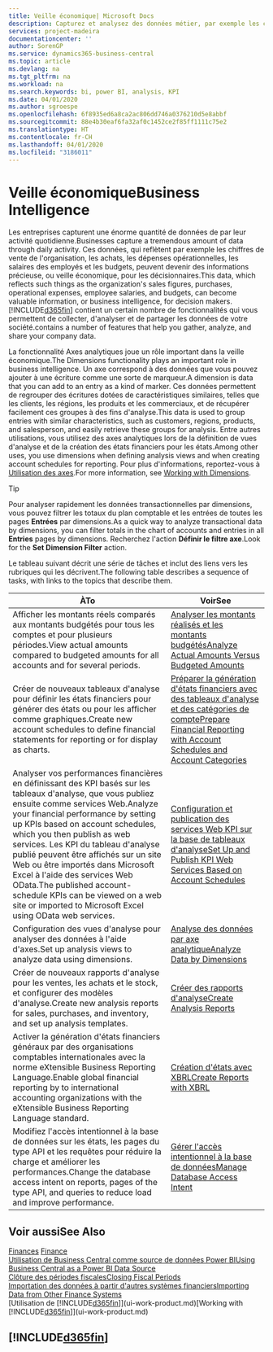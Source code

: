 ```yaml
---
title: Veille économique| Microsoft Docs
description: Capturez et analysez des données métier, par exemple les chiffres de vente de l'organisation, les achats, les dépenses opérationnelles, les salaires des employés et les budgets, peuvent être des informations précieuses, pour la veille économique ou pour les décisionnaires.
services: project-madeira
documentationcenter: ''
author: SorenGP
ms.service: dynamics365-business-central
ms.topic: article
ms.devlang: na
ms.tgt_pltfrm: na
ms.workload: na
ms.search.keywords: bi, power BI, analysis, KPI
ms.date: 04/01/2020
ms.author: sgroespe
ms.openlocfilehash: 6f8935ed6a8ca2ac806dd746a0376210d5e8abbf
ms.sourcegitcommit: 88e4b30eaf6fa32af0c1452ce2f85ff1111c75e2
ms.translationtype: HT
ms.contentlocale: fr-CH
ms.lasthandoff: 04/01/2020
ms.locfileid: "3186011"
---
```

# <a name="business-intelligence"></a><span data-ttu-id="dcd8a-103">Veille économique</span><span class="sxs-lookup"><span data-stu-id="dcd8a-103">Business Intelligence</span></span>
<span data-ttu-id="dcd8a-104">Les entreprises capturent une énorme quantité de données de par leur activité quotidienne.</span><span class="sxs-lookup"><span data-stu-id="dcd8a-104">Businesses capture a tremendous amount of data through daily activity.</span></span> <span data-ttu-id="dcd8a-105">Ces données, qui reflètent par exemple les chiffres de vente de l'organisation, les achats, les dépenses opérationnelles, les salaires des employés et les budgets, peuvent devenir des informations précieuse, ou veille économique, pour les décisionnaires.</span><span class="sxs-lookup"><span data-stu-id="dcd8a-105">This data, which reflects such things as the organization's sales figures, purchases, operational expenses, employee salaries, and budgets, can become valuable information, or business intelligence, for decision makers.</span></span> [!INCLUDE[d365fin](includes/d365fin_md.md)] <span data-ttu-id="dcd8a-106">contient un certain nombre de fonctionnalités qui vous permettent de collecter, d'analyser et de partager les données de votre société.</span><span class="sxs-lookup"><span data-stu-id="dcd8a-106">contains a number of features that help you gather, analyze, and share your company data.</span></span>

<span data-ttu-id="dcd8a-107">La fonctionnalité Axes analytiques joue un rôle important dans la veille économique.</span><span class="sxs-lookup"><span data-stu-id="dcd8a-107">The Dimensions functionality plays an important role in business intelligence.</span></span> <span data-ttu-id="dcd8a-108">Un axe correspond à des données que vous pouvez ajouter à une écriture comme une sorte de marqueur.</span><span class="sxs-lookup"><span data-stu-id="dcd8a-108">A dimension is data that you can add to an entry as a kind of marker.</span></span> <span data-ttu-id="dcd8a-109">Ces données permettent de regrouper des écritures dotées de caractéristiques similaires, telles que les clients, les régions, les produits et les commerciaux, et de récupérer facilement ces groupes à des fins d'analyse.</span><span class="sxs-lookup"><span data-stu-id="dcd8a-109">This data is used to group entries with similar characteristics, such as customers, regions, products, and salesperson, and easily retrieve these groups for analysis.</span></span> <span data-ttu-id="dcd8a-110">Entre autres utilisations, vous utilisez des axes analytiques lors de la définition de vues d'analyse et de la création des états financiers pour les états.</span><span class="sxs-lookup"><span data-stu-id="dcd8a-110">Among other uses, you use dimensions  when defining analysis views and when creating account schedules for reporting.</span></span> <span data-ttu-id="dcd8a-111">Pour plus d'informations, reportez-vous à [Utilisation des axes](finance-dimensions.md).</span><span class="sxs-lookup"><span data-stu-id="dcd8a-111">For more information, see [Working with Dimensions](finance-dimensions.md).</span></span>

> [!TIP]
> <span data-ttu-id="dcd8a-112">Pour analyser rapidement les données transactionnelles par dimensions, vous pouvez filtrer les totaux du plan comptable et les entrées de toutes les pages **Entrées** par dimensions.</span><span class="sxs-lookup"><span data-stu-id="dcd8a-112">As a quick way to analyze transactional data by dimensions, you can filter totals in the chart of accounts and entries in all **Entries** pages by dimensions.</span></span> <span data-ttu-id="dcd8a-113">Recherchez l'action **Définir le filtre axe**.</span><span class="sxs-lookup"><span data-stu-id="dcd8a-113">Look for the **Set Dimension Filter** action.</span></span>  

<span data-ttu-id="dcd8a-114">Le tableau suivant décrit une série de tâches et inclut des liens vers les rubriques qui les décrivent.</span><span class="sxs-lookup"><span data-stu-id="dcd8a-114">The following table describes a sequence of tasks, with links to the topics that describe them.</span></span>  

| <span data-ttu-id="dcd8a-115">À</span><span class="sxs-lookup"><span data-stu-id="dcd8a-115">To</span></span> | <span data-ttu-id="dcd8a-116">Voir</span><span class="sxs-lookup"><span data-stu-id="dcd8a-116">See</span></span> |
| --- | --- |
|<span data-ttu-id="dcd8a-117">Afficher les montants réels comparés aux montants budgétés pour tous les comptes et pour plusieurs périodes.</span><span class="sxs-lookup"><span data-stu-id="dcd8a-117">View actual amounts compared to budgeted amounts for all accounts and for several periods.</span></span>|[<span data-ttu-id="dcd8a-118">Analyser les montants réalisés et les montants budgétés</span><span class="sxs-lookup"><span data-stu-id="dcd8a-118">Analyze Actual Amounts Versus Budgeted Amounts</span></span>](bi-how-analyze-actual-versus-budget.md)|
|<span data-ttu-id="dcd8a-119">Créer de nouveaux tableaux d'analyse pour définir les états financiers pour générer des états ou pour les afficher comme graphiques.</span><span class="sxs-lookup"><span data-stu-id="dcd8a-119">Create new account schedules to define financial statements for reporting or for display as charts.</span></span>|[<span data-ttu-id="dcd8a-120">Préparer la génération d'états financiers avec des tableaux d'analyse et des catégories de compte</span><span class="sxs-lookup"><span data-stu-id="dcd8a-120">Prepare Financial Reporting with Account Schedules and Account Categories</span></span>](bi-how-work-account-schedule.md)|
|<span data-ttu-id="dcd8a-121">Analyser vos performances financières en définissant des KPI basés sur les tableaux d'analyse, que vous publiez ensuite comme services Web.</span><span class="sxs-lookup"><span data-stu-id="dcd8a-121">Analyze your financial performance by setting up KPIs based on account schedules, which you then publish as web services.</span></span> <span data-ttu-id="dcd8a-122">Les KPI du tableau d'analyse publié peuvent être affichés sur un site Web ou être importés dans Microsoft Excel à l'aide des services Web OData.</span><span class="sxs-lookup"><span data-stu-id="dcd8a-122">The published account-schedule KPIs can be viewed on a web site or imported to Microsoft Excel using OData web services.</span></span>|[<span data-ttu-id="dcd8a-123">Configuration et publication des services Web KPI sur la base de tableaux d'analyse</span><span class="sxs-lookup"><span data-stu-id="dcd8a-123">Set Up and Publish KPI Web Services Based on Account Schedules</span></span>](bi-how-to-set-up-and-publish-kpi-web-services-based-on-account-schedules.md)|
|<span data-ttu-id="dcd8a-124">Configuration des vues d'analyse pour analyser des données à l'aide d'axes.</span><span class="sxs-lookup"><span data-stu-id="dcd8a-124">Set up analysis views to analyze data using dimensions.</span></span>|[<span data-ttu-id="dcd8a-125">Analyse des données par axe analytique</span><span class="sxs-lookup"><span data-stu-id="dcd8a-125">Analyze Data by Dimensions</span></span>](bi-how-analyze-data-dimension.md)|
|<span data-ttu-id="dcd8a-126">Créer de nouveaux rapports d'analyse pour les ventes, les achats et le stock, et configurer des modèles d'analyse.</span><span class="sxs-lookup"><span data-stu-id="dcd8a-126">Create new analysis reports for sales, purchases, and inventory, and set up analysis templates.</span></span>|[<span data-ttu-id="dcd8a-127">Créer des rapports d'analyse</span><span class="sxs-lookup"><span data-stu-id="dcd8a-127">Create Analysis Reports</span></span>](bi-how-create-analysis-views-reports.md)|
|<span data-ttu-id="dcd8a-128">Activer la génération d'états financiers généraux par des organisations comptables internationales avec la norme eXtensible Business Reporting Language.</span><span class="sxs-lookup"><span data-stu-id="dcd8a-128">Enable global financial reporting by to international accounting organizations with the eXtensible Business Reporting Language standard.</span></span>|[<span data-ttu-id="dcd8a-129">Création d'états avec XBRL</span><span class="sxs-lookup"><span data-stu-id="dcd8a-129">Create Reports with XBRL</span></span>](bi-create-reports-with-xbrl.md)|
|<span data-ttu-id="dcd8a-130">Modifiez l'accès intentionnel à la base de données sur les états, les pages du type API et les requêtes pour réduire la charge et améliorer les performances.</span><span class="sxs-lookup"><span data-stu-id="dcd8a-130">Change the database access intent on reports, pages of the type API, and queries to reduce load and improve performance.</span></span>|[<span data-ttu-id="dcd8a-131">Gérer l'accès intentionnel à la base de données</span><span class="sxs-lookup"><span data-stu-id="dcd8a-131">Manage Database Access Intent</span></span>](admin-data-access-intent.md)|

## <a name="see-also"></a><span data-ttu-id="dcd8a-132">Voir aussi</span><span class="sxs-lookup"><span data-stu-id="dcd8a-132">See Also</span></span>
<span data-ttu-id="dcd8a-133">[Finances](finance.md)  </span><span class="sxs-lookup"><span data-stu-id="dcd8a-133">[Finance](finance.md)  </span></span>  
[<span data-ttu-id="dcd8a-134">Utilisation de Business Central comme source de données Power BI</span><span class="sxs-lookup"><span data-stu-id="dcd8a-134">Using Business Central as a Power BI Data Source</span></span>](across-how-use-financials-data-source-powerbi.md)  
[<span data-ttu-id="dcd8a-135">Clôture des périodes fiscales</span><span class="sxs-lookup"><span data-stu-id="dcd8a-135">Closing Fiscal Periods</span></span>](year-close-years-periods.md)  
[<span data-ttu-id="dcd8a-136">Importation des données à partir d'autres systèmes financiers</span><span class="sxs-lookup"><span data-stu-id="dcd8a-136">Importing Data from Other Finance Systems</span></span>](across-import-data-configuration-packages.md)  
<span data-ttu-id="dcd8a-137">[Utilisation de [!INCLUDE[d365fin](includes/d365fin_md.md)]](ui-work-product.md)</span><span class="sxs-lookup"><span data-stu-id="dcd8a-137">[Working with [!INCLUDE[d365fin](includes/d365fin_md.md)]](ui-work-product.md)</span></span>

## [!INCLUDE[d365fin](includes/free_trial_md.md)]  
